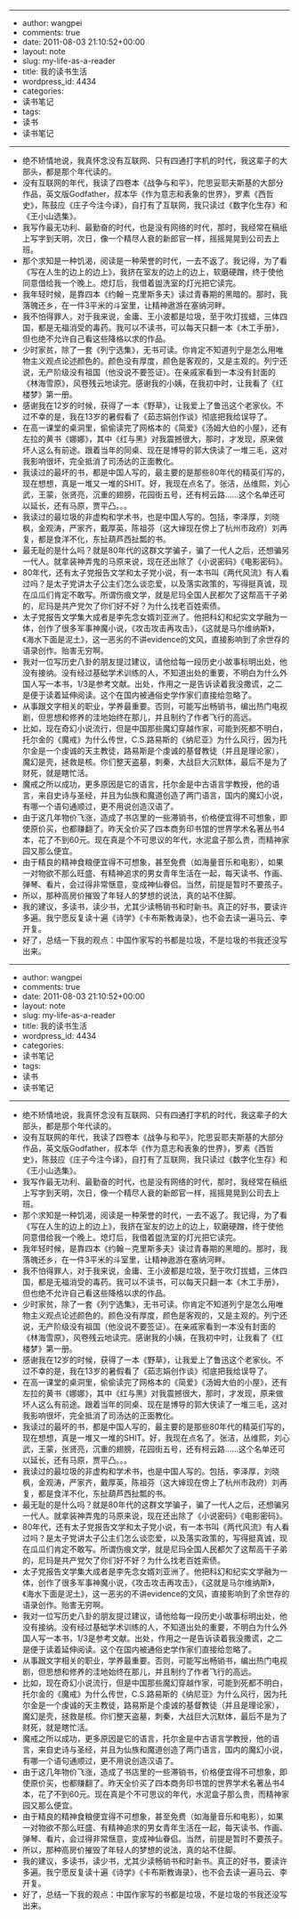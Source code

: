 - --
- author: wangpei
- comments: true
- date: 2011-08-03 21:10:52+00:00
- layout: note
- slug: my-life-as-a-reader
- title: 我的读书生活
- wordpress_id: 4434
- categories:
- 读书笔记
- tags:
- 读书
- 读书笔记
- --
- 绝不矫情地说，我真怀念没有互联网、只有四通打字机的时代，我这辈子的大部头，都是那个年代读的。
- 没有互联网的年代，我读了四卷本《战争与和平》，陀思妥耶夫斯基的大部分作品，英文版Godfather，叔本华《作为意志和表象的世界》，罗素《西哲史》，陈鼓应《庄子今注今译》，自打有了互联网，我只读过《数字化生存》和《王小山选集》。
- 我写作最无功利、最勤奋的时代，也是没有网络的时代，那时，我经常在稿纸上写字到天明，次日，像一个精尽人衰的新郎官一样，摇摇晃晃到公司去上班。
- 那个求知是一种饥渴，阅读是一种荣誉的时代，一去不返了。我记得，为了看《写在人生的边上的边上》，我挤在室友的边上的边上，软磨硬蹭，终于使他同意借给我一个晚上。熄灯后，我借着盥洗室的灯光把它读完。
- 我年轻时候，是靠四本《约翰－克里斯多夫》读过青春期的黑暗的。那时，我落魄还乡，在一件3平米的斗室里，让精神遨游在塞纳河畔。
- 我不怕得罪人，对于我来说，金庸、王小波都是垃圾，至于吹灯拔蜡，三体四国，都是无福消受的毒药。我可以不读书，可以每天只翻一本《木工手册》，但也绝不允许自己看这些降格以求的作品。
- 少时家贫，除了一套《列宁选集》，无书可读。你肯定不知道列宁是怎么用唯物主义观点论述颜色的。颜色没有厚度，颜色是客观的，又是主观的。列宁还说，无产阶级没有祖国（他没说不要签证）。在亲戚家看到一本没有封面的《林海雪原》，风卷残云地读完。感谢我的小姨，在我初中时，让我看了《红楼梦》第一册。
- 感谢我在12岁的时候，获得了一本《野草》，让我爱上了鲁迅这个老家伙。不过不幸的是，我在13岁的暑假看了《茹志娟创作谈》彻底把我给误导了。
- 在高一课堂的桌洞里，偷偷读完了网格本的《简爱》《汤姆大伯的小屋》，还有左拉的黄书《娜娜》，其中《红与黑》对我震撼很大，那时，才发现，原来做坏人这么有前途。跟着当年的同桌、现在是博导的郭大侠读了一堆三毛，这对我影响很坏，完全抵消了司汤达的正面教化。
- 我读过的最坏的书，都是中国人写的，最主要的是那些80年代的精英们写的，现在想想，真是一堆又一堆的SHIT。好，我现在点名了。张洁，丛维熙，刘心武，王蒙，张贤亮，沉重的翅膀，花园街五号，还有柯云路……这个名单还可以延长，还有马原，贾平凸。。。
- 我读过的最垃圾的非虚构和学术书，也是中国人写的。包括，李泽厚，刘晓枫，金观涛，严家齐，戴厚英，陈祖芬（这大婶现在傍上了杭州市政府）刘再复，都是食洋不化，东扯葫芦西扯瓢的书。
- 最无耻的是什么吗？就是80年代的这群文学骗子，骗了一代人之后，还想骗另一代人。就拿装神弄鬼的马原来说，现在还出除了《小说密码》《电影密码》。
- 80年代，还有太子党报告文学和太子党小说，有一本书叫《两代风流》有人看过吗？是太子党讲太子公主们怎么谈恋爱，以及落实政策的，写得挺真诚，现在瓜瓜们肯定不敢写。所谓伤痕文学，就是尼玛全国人民都欠了这帮高干子弟的，尼玛是共产党欠了你们好不好？为什么找老百姓索债。
- 太子党报告文学集大成者是李先念女婿刘亚洲了。他把科幻和纪实文学融为一体，创作了很多军事神魔小说，《攻击攻击再攻击》，《这就是马尔维纳斯》，《海水下面是泥土》，这一恶劣的不讲evidence的文风，直接影响到了余世存的语录创作。贻害无穷啊。
- 我对一位写历史八卦的朋友提过建议，请他给每一段历史小故事标明出处，他没有接纳。没有经过基础学术训练的人，不知道出处的重要，不明白为什么外国人写一本书，1/3是参考文献。出处，作用之一是告诉读着我没撒谎，之二是便于读着延伸阅读。这个在国内被通俗史学作家们直接给忽略了。
- 从事跟文字相关的职业，学养最重要。否则，可能写出畅销书，编出热门电视剧，但思想和修养的洼地始终在那儿，并且制约了作者飞行的高远。
- 比如，现在奇幻小说流行，但是中国那些魔幻穿越作家，可能到死都不明白，托尔金的《魔戒》为什么传世，C.S.路易斯的《纳尼亚》为什么风行，因为托尔金是一个虔诚的天主教徒，路易斯是个虔诚的基督教徒（并且是理论家），魔幻是壳，拯救是核。你们整天盗墓，刺秦，大战巨大沉默体，最后不是为了财死，就是瞎忙活。
- 魔戒之所以成功，更多原因是它的语言，托尔金是中古语言学教授，他的语言，来自史诗与圣经，并且为仙族和魔道创造了两门语言，国内的魔幻小说，有哪一个语句通顺过，更不用说创造汉语了。
- 由于这几年物价飞涨，造成了书店里的一些滞销书，价格便宜得不可想象，即使原价买，也都赚翻了。昨天全价买了四本商务印书馆的世界学术名著丛书4本，花了不到60元。现在真是个不可思议的年代，水泥盒子那么贵，而精神家园又那么便宜。
- 由于精良的精神食粮便宜得不可想象，甚至免费（如海量音乐和电影），如果一对物欲不那么旺盛、有精神追求的男女青年生活在一起，每天读书、作画、弹琴、看片，会过得非常惬意，变成神仙眷侣。当然，前提是暂时不要孩子。
- 所以，那种高房价摧毁了年轻人的梦想的说法，真的站不住脚。
- 我的建议，多读书，读少书，尤其少读畅销书和时新书。真正的好书，要读许多遍。我宁愿反复读十遍《诗学》《卡布斯教诲录》，也不会去读一遍马云、李开复。
- 好了，总结一下我的观点：中国作家写的书都是垃圾，不是垃圾的书我还没写出来。
- --
- author: wangpei
- comments: true
- date: 2011-08-03 21:10:52+00:00
- layout: note
- slug: my-life-as-a-reader
- title: 我的读书生活
- wordpress_id: 4434
- categories:
- 读书笔记
- tags:
- 读书
- 读书笔记
- --
- 绝不矫情地说，我真怀念没有互联网、只有四通打字机的时代，我这辈子的大部头，都是那个年代读的。
- 没有互联网的年代，我读了四卷本《战争与和平》，陀思妥耶夫斯基的大部分作品，英文版Godfather，叔本华《作为意志和表象的世界》，罗素《西哲史》，陈鼓应《庄子今注今译》，自打有了互联网，我只读过《数字化生存》和《王小山选集》。
- 我写作最无功利、最勤奋的时代，也是没有网络的时代，那时，我经常在稿纸上写字到天明，次日，像一个精尽人衰的新郎官一样，摇摇晃晃到公司去上班。
- 那个求知是一种饥渴，阅读是一种荣誉的时代，一去不返了。我记得，为了看《写在人生的边上的边上》，我挤在室友的边上的边上，软磨硬蹭，终于使他同意借给我一个晚上。熄灯后，我借着盥洗室的灯光把它读完。
- 我年轻时候，是靠四本《约翰－克里斯多夫》读过青春期的黑暗的。那时，我落魄还乡，在一件3平米的斗室里，让精神遨游在塞纳河畔。
- 我不怕得罪人，对于我来说，金庸、王小波都是垃圾，至于吹灯拔蜡，三体四国，都是无福消受的毒药。我可以不读书，可以每天只翻一本《木工手册》，但也绝不允许自己看这些降格以求的作品。
- 少时家贫，除了一套《列宁选集》，无书可读。你肯定不知道列宁是怎么用唯物主义观点论述颜色的。颜色没有厚度，颜色是客观的，又是主观的。列宁还说，无产阶级没有祖国（他没说不要签证）。在亲戚家看到一本没有封面的《林海雪原》，风卷残云地读完。感谢我的小姨，在我初中时，让我看了《红楼梦》第一册。
- 感谢我在12岁的时候，获得了一本《野草》，让我爱上了鲁迅这个老家伙。不过不幸的是，我在13岁的暑假看了《茹志娟创作谈》彻底把我给误导了。
- 在高一课堂的桌洞里，偷偷读完了网格本的《简爱》《汤姆大伯的小屋》，还有左拉的黄书《娜娜》，其中《红与黑》对我震撼很大，那时，才发现，原来做坏人这么有前途。跟着当年的同桌、现在是博导的郭大侠读了一堆三毛，这对我影响很坏，完全抵消了司汤达的正面教化。
- 我读过的最坏的书，都是中国人写的，最主要的是那些80年代的精英们写的，现在想想，真是一堆又一堆的SHIT。好，我现在点名了。张洁，丛维熙，刘心武，王蒙，张贤亮，沉重的翅膀，花园街五号，还有柯云路……这个名单还可以延长，还有马原，贾平凸。。。
- 我读过的最垃圾的非虚构和学术书，也是中国人写的。包括，李泽厚，刘晓枫，金观涛，严家齐，戴厚英，陈祖芬（这大婶现在傍上了杭州市政府）刘再复，都是食洋不化，东扯葫芦西扯瓢的书。
- 最无耻的是什么吗？就是80年代的这群文学骗子，骗了一代人之后，还想骗另一代人。就拿装神弄鬼的马原来说，现在还出除了《小说密码》《电影密码》。
- 80年代，还有太子党报告文学和太子党小说，有一本书叫《两代风流》有人看过吗？是太子党讲太子公主们怎么谈恋爱，以及落实政策的，写得挺真诚，现在瓜瓜们肯定不敢写。所谓伤痕文学，就是尼玛全国人民都欠了这帮高干子弟的，尼玛是共产党欠了你们好不好？为什么找老百姓索债。
- 太子党报告文学集大成者是李先念女婿刘亚洲了。他把科幻和纪实文学融为一体，创作了很多军事神魔小说，《攻击攻击再攻击》，《这就是马尔维纳斯》，《海水下面是泥土》，这一恶劣的不讲evidence的文风，直接影响到了余世存的语录创作。贻害无穷啊。
- 我对一位写历史八卦的朋友提过建议，请他给每一段历史小故事标明出处，他没有接纳。没有经过基础学术训练的人，不知道出处的重要，不明白为什么外国人写一本书，1/3是参考文献。出处，作用之一是告诉读着我没撒谎，之二是便于读着延伸阅读。这个在国内被通俗史学作家们直接给忽略了。
- 从事跟文字相关的职业，学养最重要。否则，可能写出畅销书，编出热门电视剧，但思想和修养的洼地始终在那儿，并且制约了作者飞行的高远。
- 比如，现在奇幻小说流行，但是中国那些魔幻穿越作家，可能到死都不明白，托尔金的《魔戒》为什么传世，C.S.路易斯的《纳尼亚》为什么风行，因为托尔金是一个虔诚的天主教徒，路易斯是个虔诚的基督教徒（并且是理论家），魔幻是壳，拯救是核。你们整天盗墓，刺秦，大战巨大沉默体，最后不是为了财死，就是瞎忙活。
- 魔戒之所以成功，更多原因是它的语言，托尔金是中古语言学教授，他的语言，来自史诗与圣经，并且为仙族和魔道创造了两门语言，国内的魔幻小说，有哪一个语句通顺过，更不用说创造汉语了。
- 由于这几年物价飞涨，造成了书店里的一些滞销书，价格便宜得不可想象，即使原价买，也都赚翻了。昨天全价买了四本商务印书馆的世界学术名著丛书4本，花了不到60元。现在真是个不可思议的年代，水泥盒子那么贵，而精神家园又那么便宜。
- 由于精良的精神食粮便宜得不可想象，甚至免费（如海量音乐和电影），如果一对物欲不那么旺盛、有精神追求的男女青年生活在一起，每天读书、作画、弹琴、看片，会过得非常惬意，变成神仙眷侣。当然，前提是暂时不要孩子。
- 所以，那种高房价摧毁了年轻人的梦想的说法，真的站不住脚。
- 我的建议，多读书，读少书，尤其少读畅销书和时新书。真正的好书，要读许多遍。我宁愿反复读十遍《诗学》《卡布斯教诲录》，也不会去读一遍马云、李开复。
- 好了，总结一下我的观点：中国作家写的书都是垃圾，不是垃圾的书我还没写出来。
